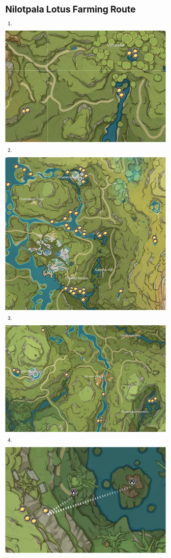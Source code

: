 # Nilotpala Lotus Farming Route
1.

![nilotpala-route-1](./nilotpala-1.png)

2.

![nilotpala-route-2](./nilotpala-2.png)

3.

![nilotpala-route-3](./nilotpala-3.png)

4.

![nilotpala-route-4](./nilotpala-4.png)
